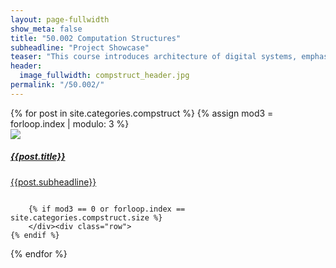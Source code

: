 ```yaml
---
layout: page-fullwidth
show_meta: false
title: "50.002 Computation Structures"
subheadline: "Project Showcase"
teaser: "This course introduces architecture of digital systems, emphasising structural principles common to a wide range of technologies. Topics include Multilevel implementation strategies; definition of new primitives (e.g., gates, instructions, procedures, and processes) and their mechanisation using lower-level elements. Analysis of potential concurrency; precedence constraints and performance measures; pipelined and multidimensional systems; instruction set design issues; architectural support for contemporary software structures."
header:
  image_fullwidth: compstruct_header.jpg
permalink: "/50.002/"
---
```


<div>
<div class="row">
{% for post in site.categories.compstruct %}
  {% assign mod3 = forloop.index | modulo: 3 %}
        <div class="medium-4 columns t30">
          <a href="{{ site.url }}{{ site.baseurl }}{{ post.url }}">
            <img src="{{post.related_image}}" />
            <h5>{{post.title}}</h5>
             <p>{{post.subheadline}}</p>
          </a>
        </div>

        {% if mod3 == 0 or forloop.index == site.categories.compstruct.size %}
        </div><div class="row">
    {% endif %}
{% endfor %}

</div>